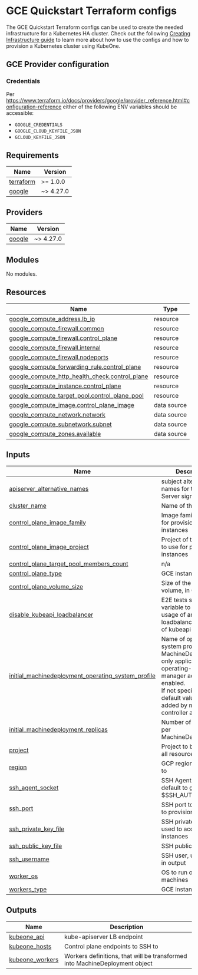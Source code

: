 # GCE Quickstart Terraform configs

The GCE Quickstart Terraform configs can be used to create the needed
infrastructure for a Kubernetes HA cluster. Check out the following
[Creating Infrastructure guide][docs-infrastructure] to learn more about how to
use the configs and how to provision a Kubernetes cluster using KubeOne.

[docs-infrastructure]: https://docs.kubermatic.com/kubeone/v1.5/guides/using-terraform-configs/

## GCE Provider configuration

### Credentials

Per <https://www.terraform.io/docs/providers/google/provider_reference.html#configuration-reference>
either of the following ENV variables should be accessible:

* `GOOGLE_CREDENTIALS`
* `GOOGLE_CLOUD_KEYFILE_JSON`
* `GCLOUD_KEYFILE_JSON`

## Requirements

| Name | Version |
|------|---------|
| <a name="requirement_terraform"></a> [terraform](#requirement\_terraform) | >= 1.0.0 |
| <a name="requirement_google"></a> [google](#requirement\_google) | ~> 4.27.0 |

## Providers

| Name | Version |
|------|---------|
| <a name="provider_google"></a> [google](#provider\_google) | ~> 4.27.0 |

## Modules

No modules.

## Resources

| Name | Type |
|------|------|
| [google_compute_address.lb_ip](https://registry.terraform.io/providers/hashicorp/google/latest/docs/resources/compute_address) | resource |
| [google_compute_firewall.common](https://registry.terraform.io/providers/hashicorp/google/latest/docs/resources/compute_firewall) | resource |
| [google_compute_firewall.control_plane](https://registry.terraform.io/providers/hashicorp/google/latest/docs/resources/compute_firewall) | resource |
| [google_compute_firewall.internal](https://registry.terraform.io/providers/hashicorp/google/latest/docs/resources/compute_firewall) | resource |
| [google_compute_firewall.nodeports](https://registry.terraform.io/providers/hashicorp/google/latest/docs/resources/compute_firewall) | resource |
| [google_compute_forwarding_rule.control_plane](https://registry.terraform.io/providers/hashicorp/google/latest/docs/resources/compute_forwarding_rule) | resource |
| [google_compute_http_health_check.control_plane](https://registry.terraform.io/providers/hashicorp/google/latest/docs/resources/compute_http_health_check) | resource |
| [google_compute_instance.control_plane](https://registry.terraform.io/providers/hashicorp/google/latest/docs/resources/compute_instance) | resource |
| [google_compute_target_pool.control_plane_pool](https://registry.terraform.io/providers/hashicorp/google/latest/docs/resources/compute_target_pool) | resource |
| [google_compute_image.control_plane_image](https://registry.terraform.io/providers/hashicorp/google/latest/docs/data-sources/compute_image) | data source |
| [google_compute_network.network](https://registry.terraform.io/providers/hashicorp/google/latest/docs/data-sources/compute_network) | data source |
| [google_compute_subnetwork.subnet](https://registry.terraform.io/providers/hashicorp/google/latest/docs/data-sources/compute_subnetwork) | data source |
| [google_compute_zones.available](https://registry.terraform.io/providers/hashicorp/google/latest/docs/data-sources/compute_zones) | data source |

## Inputs

| Name | Description | Type | Default | Required |
|------|-------------|------|---------|:--------:|
| <a name="input_apiserver_alternative_names"></a> [apiserver\_alternative\_names](#input\_apiserver\_alternative\_names) | subject alternative names for the API Server signing cert. | `list(string)` | `[]` | no |
| <a name="input_cluster_name"></a> [cluster\_name](#input\_cluster\_name) | Name of the cluster | `string` | n/a | yes |
| <a name="input_control_plane_image_family"></a> [control\_plane\_image\_family](#input\_control\_plane\_image\_family) | Image family to use for provisioning instances | `string` | `"ubuntu-2004-lts"` | no |
| <a name="input_control_plane_image_project"></a> [control\_plane\_image\_project](#input\_control\_plane\_image\_project) | Project of the image to use for provisioning instances | `string` | `"ubuntu-os-cloud"` | no |
| <a name="input_control_plane_target_pool_members_count"></a> [control\_plane\_target\_pool\_members\_count](#input\_control\_plane\_target\_pool\_members\_count) | n/a | `number` | `3` | no |
| <a name="input_control_plane_type"></a> [control\_plane\_type](#input\_control\_plane\_type) | GCE instance type | `string` | `"n1-standard-2"` | no |
| <a name="input_control_plane_volume_size"></a> [control\_plane\_volume\_size](#input\_control\_plane\_volume\_size) | Size of the boot volume, in GB | `number` | `100` | no |
| <a name="input_disable_kubeapi_loadbalancer"></a> [disable\_kubeapi\_loadbalancer](#input\_disable\_kubeapi\_loadbalancer) | E2E tests specific variable to disable usage of any loadbalancer in front of kubeapi-server | `bool` | `false` | no |
| <a name="input_initial_machinedeployment_operating_system_profile"></a> [initial\_machinedeployment\_operating\_system\_profile](#input\_initial\_machinedeployment\_operating\_system\_profile) | Name of operating system profile for MachineDeployments, only applicable if operating-system-manager addon is enabled.<br>If not specified, the default value will be added by machine-controller addon. | `string` | `""` | no |
| <a name="input_initial_machinedeployment_replicas"></a> [initial\_machinedeployment\_replicas](#input\_initial\_machinedeployment\_replicas) | Number of replicas per MachineDeployment | `number` | `2` | no |
| <a name="input_project"></a> [project](#input\_project) | Project to be used for all resources | `string` | n/a | yes |
| <a name="input_region"></a> [region](#input\_region) | GCP region to speak to | `string` | `"europe-west3"` | no |
| <a name="input_ssh_agent_socket"></a> [ssh\_agent\_socket](#input\_ssh\_agent\_socket) | SSH Agent socket, default to grab from $SSH\_AUTH\_SOCK | `string` | `"env:SSH_AUTH_SOCK"` | no |
| <a name="input_ssh_port"></a> [ssh\_port](#input\_ssh\_port) | SSH port to be used to provision instances | `number` | `22` | no |
| <a name="input_ssh_private_key_file"></a> [ssh\_private\_key\_file](#input\_ssh\_private\_key\_file) | SSH private key file used to access instances | `string` | `""` | no |
| <a name="input_ssh_public_key_file"></a> [ssh\_public\_key\_file](#input\_ssh\_public\_key\_file) | SSH public key file | `string` | `"~/.ssh/id_rsa.pub"` | no |
| <a name="input_ssh_username"></a> [ssh\_username](#input\_ssh\_username) | SSH user, used only in output | `string` | `"root"` | no |
| <a name="input_worker_os"></a> [worker\_os](#input\_worker\_os) | OS to run on worker machines | `string` | `"ubuntu"` | no |
| <a name="input_workers_type"></a> [workers\_type](#input\_workers\_type) | GCE instance type | `string` | `"n1-standard-2"` | no |

## Outputs

| Name | Description |
|------|-------------|
| <a name="output_kubeone_api"></a> [kubeone\_api](#output\_kubeone\_api) | kube-apiserver LB endpoint |
| <a name="output_kubeone_hosts"></a> [kubeone\_hosts](#output\_kubeone\_hosts) | Control plane endpoints to SSH to |
| <a name="output_kubeone_workers"></a> [kubeone\_workers](#output\_kubeone\_workers) | Workers definitions, that will be transformed into MachineDeployment object |
